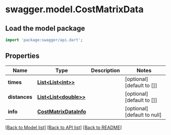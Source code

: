 # swagger.model.CostMatrixData

## Load the model package
```dart
import 'package:swagger/api.dart';
```

## Properties
Name | Type | Description | Notes
------------ | ------------- | ------------- | -------------
**times** | [**List&lt;List&lt;int&gt;&gt;**](List.md) |  | [optional] [default to []]
**distances** | [**List&lt;List&lt;double&gt;&gt;**](List.md) |  | [optional] [default to []]
**info** | [**CostMatrixDataInfo**](CostMatrixDataInfo.md) |  | [optional] [default to null]

[[Back to Model list]](../README.md#documentation-for-models) [[Back to API list]](../README.md#documentation-for-api-endpoints) [[Back to README]](../README.md)


